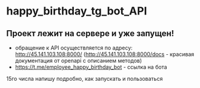 # happy_birthday_tg_bot_API

## Проект лежит на сервере и уже запущен!
- обращение к API осуществляется по адресу: http://45.141.103.108:8000/  (http://45.141.103.108:8000/docs - красивая документация от openapi с описанием методов)
- https://t.me/employee_happy_birthday_bot - ссылка на бота

15го числа напишу подробно, как запускать и пользоваться
